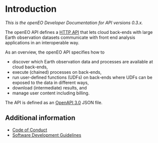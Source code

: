 # Introduction

*This is the openEO Developer Documentation for API versions 0.3.x.*

The openEO API defines a [HTTP API](./api/reference.md) that lets cloud back-ends with large Earth observation datasets communicate with front end analysis applications in an interoperable way.

As an overview, the openEO API specifies how to

- discover which Earth observation data and processes are available at cloud back-ends,
- execute (chained) processes on back-ends, 
- run user-defined functions (UDFs) on back-ends where UDFs can be exposed to the data in different ways, 
- download (intermediate) results, and
- manage user content including billing.


The API is defined as an [OpenAPI 3.0](https://github.com/OAI/OpenAPI-Specification/blob/master/versions/3.0.1.md) JSON file.

## Additional information

* [Code of Conduct](/documentation/code-of-conduct.md)
* [Software Development Guidelines](/documentation/software-guidelines.md)